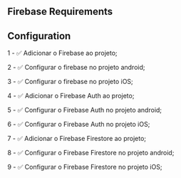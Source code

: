 ## Firebase Requirements

## Configuration

1 - ✅ Adicionar o Firebase ao projeto;

2 - ✅ Configurar o firebase no projeto android;

3 - ✅ Configurar o firebase no projeto iOS;

4 - ✅ Adicionar o Firebase Auth ao projeto;

5 - ✅ Configurar o Firebase Auth no projeto android;

6 - ✅ Configurar o Firebase Auth no projeto iOS;

7 - ✅ Adicionar o Firebase Firestore ao projeto;

8 - ✅ Configurar o Firebase Firestore no projeto android;

9 - ✅ Configurar o Firebase Firestore no projeto iOS;